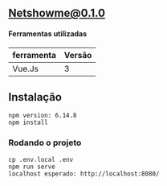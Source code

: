 ## Netshowme@0.1.0

#### Ferramentas utilizadas
| ferramenta | Versão |
| ------ | ------ | 
| Vue.Js | 3 |


## Instalação 
```
npm version: 6.14.8
npm install
```

### Rodando o projeto
```
cp .env.local .env
npm run serve
localhost esperado: http://localhost:8080/
```
